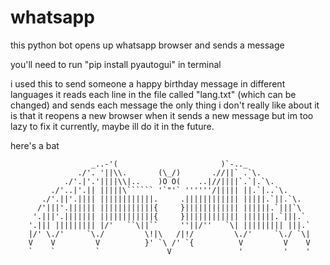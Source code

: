 # whatsapp
this python bot opens up whatsapp browser and sends a message

you'll need to run "pip install pyautogui" in terminal

i used this to send someone a happy birthday message in different languages
it reads each line in the file called "lang.txt" (which can be changed) and sends each message
the only thing i don't really like about it is that it reopens a new browser when it sends a new message
but im too lazy to fix it currently, maybe ill do it in the future. 

here's a bat

                      _..-'(                       )`-.._
                   ./'. '||\\.       (\_/)       .//||` .`\.
                ./'.|'.'||||\\|..    )O O(    ..|//||||`.`|.`\.
             ./'..|'.|| |||||\`````` '`"'` ''''''/||||| ||.`|..`\.
           ./'.||'.|||| ||||||||||||.     .|||||||||||| |||||.`||.`\.
          /'|||'.|||||| ||||||||||||{     }|||||||||||| ||||||.`|||`\
         '.|||'.||||||| ||||||||||||{     }|||||||||||| |||||||.`|||.`
        '.||| ||||||||| |/'   ``\||``     ''||/''   `\| ||||||||| |||.`
        |/' \./'     `\./         \!|\   /|!/         \./'     `\./ `\|
        V    V         V          }' `\ /' `{          V         V    V
        `    `         `               V               '         '    '
